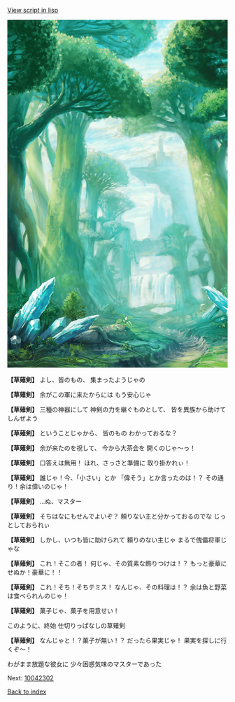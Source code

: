 [View script in lisp](../scripts/10042301.txt)

![forest.png](../images/backgrounds/forest.png)

**【草薙剣】**
よし、皆のもの、
集まったようじゃの

**【草薙剣】**
余がこの軍に来たからには
もう安心じゃ

**【草薙剣】**
三種の神器にして
神剣の力を継ぐものとして、
皆を異族から助けてしんぜよう

**【草薙剣】**
ということじゃから、
皆のもの
わかっておるな？

**【草薙剣】**
余が来たのを祝して、
今から大茶会を
開くのじゃ〜っ！

**【草薙剣】**
口答えは無用！
ほれ、さっさと準備に
取り掛かれぃ！

**【草薙剣】**
誰じゃ！今、「小さい」とか
「偉そう」とか言ったのは！？
その通り！余は偉いのじゃ！

**【草薙剣】**
…ぬ、マスター

**【草薙剣】**
そちはなにもせんでよいぞ？
頼りない主と分かっておるのでな
じっとしておられぃ

**【草薙剣】**
しかし、いつも皆に助けられて
頼りのない主じゃ
まるで傀儡将軍じゃな

**【草薙剣】**
これ！そこの者！
何じゃ、その質素な飾りつけは！？
もっと豪華にせぬか！豪華に！！

**【草薙剣】**
これ！そち！そちテミス！
なんじゃ、その料理は！？
余は魚と野菜は食べられんのじゃ！

**【草薙剣】**
菓子じゃ、菓子を用意せい！

このように、終始
仕切りっぱなしの草薙剣

**【草薙剣】**
なんじゃと！？菓子が無い！？
だったら果実じゃ！
果実を探しに行くぞ〜！

わがまま放題な彼女に
少々困惑気味のマスターであった

Next: [10042302](10042302.md)

[Back to index](index.md)
